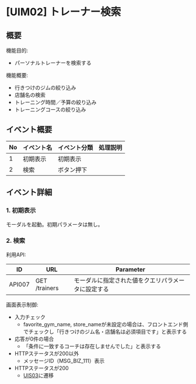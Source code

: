 # [UIM02] トレーナー検索

## 概要

機能目的:

- パーソナルトレーナーを検索する

機能概要:

- 行きつけのジムの絞り込み
- 店舗名の検索
- トレーニング時間／予算の絞り込み
- トレーニングコースの絞り込み

## イベント概要

| No | イベント名 | イベント分類 | 処理説明 |
|----|-------|--------|------|
| 1  | 初期表示  | 初期表示   |      |
| 2  | 検索    | ボタン押下  |      |

## イベント詳細

### 1. 初期表示

モーダルを起動。初期パラメータは無し。

### 2. 検索

利用API:

| ID     | URL           | Parameter                 |
|--------|---------------|---------------------------|
| API007 | GET /trainers | モーダルに指定された値をクエリパラメータに設定する |

画面表示制御:

- 入力チェック
  - favorite_gym_name, store_nameが未設定の場合は、フロントエンド側でチェックし「行きつけのジム名・店舗名は必須項目です」と表示する
- 応答が0件の場合
  - 「条件に一致するコーチは存在しませんでした」と表示する
- HTTPステータスが200以外
  - メッセージID（MSG_BIZ_111）表示
- HTTPステータスが200
  - [UIS03](../UIS03)に遷移
